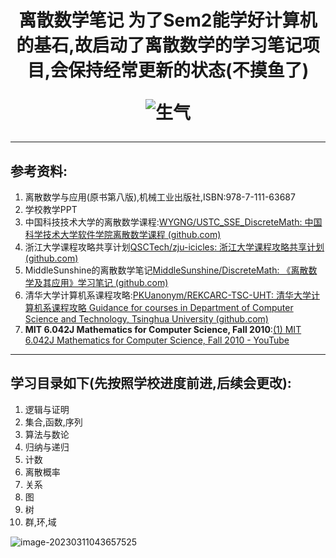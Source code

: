 <h1 align="center">离散数学笔记
为了Sem2能学好计算机的基石,故启动了离散数学的学习笔记项目,会保持经常更新的状态(不摸鱼了)

![生气](https://shallowlone-1314146925.cos.ap-guangzhou.myqcloud.com/pic%E7%94%9F%E6%B0%94.gif)

---

## 参考资料:

1. 离散数学与应用(原书第八版),机械工业出版社,ISBN:978-7-111-63687
2. 学校教学PPT
3. 中国科技技术大学的离散数学课程:[WYGNG/USTC_SSE_DiscreteMath: 中国科学技术大学软件学院离散数学课程 (github.com)](https://github.com/WYGNG/USTC_SSE_DiscreteMath)
4. 浙江大学课程攻略共享计划[QSCTech/zju-icicles: 浙江大学课程攻略共享计划 (github.com)](https://github.com/QSCTech/zju-icicles)
5. MiddleSunshine的离散数学笔记[MiddleSunshine/DiscreteMath: 《离散数学及其应用》学习笔记 (github.com)](https://github.com/MiddleSunshine/DiscreteMath)
6. 清华大学计算机系课程攻略:[PKUanonym/REKCARC-TSC-UHT: 清华大学计算机系课程攻略 Guidance for courses in Department of Computer Science and Technology, Tsinghua University (github.com)](https://github.com/PKUanonym/REKCARC-TSC-UHT)
7. **MIT 6.042J Mathematics for Computer Science, Fall 2010**:[(1) MIT 6.042J Mathematics for Computer Science, Fall 2010 - YouTube](https://www.youtube.com/playlist?list=PLB7540DEDD482705B)

----

## 学习目录如下(先按照学校进度前进,后续会更改):

1. 逻辑与证明
2. 集合,函数,序列
3. 算法与数论
4. 归纳与递归
5. 计数
6. 离散概率
7. 关系
8. 图
9. 树
10. 群,环,域

![image-20230311043657525](/Users/shallowlone/Downloads/image-20230311043657525.png)